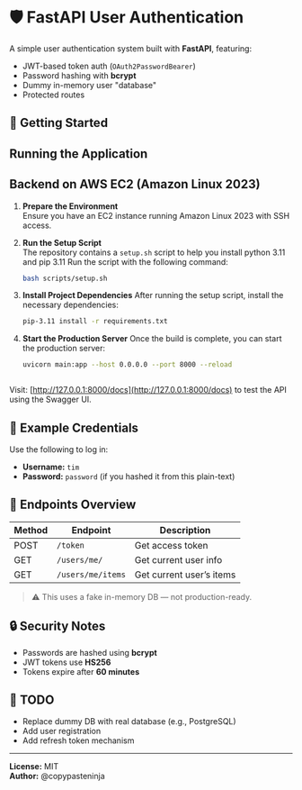 # 🛡️ FastAPI User Authentication

A simple user authentication system built with **FastAPI**, featuring:

- JWT-based token auth (`OAuth2PasswordBearer`)
- Password hashing with **bcrypt**
- Dummy in-memory user "database"
- Protected routes

## 🚀 Getting Started

## Running the Application

## Backend on AWS EC2 (Amazon Linux 2023)

1. **Prepare the Environment**  
   Ensure you have an EC2 instance running Amazon Linux 2023 with SSH access.

2. **Run the Setup Script**  
   The repository contains a `setup.sh` script to help you install python 3.11 and pip 3.11 Run the script with the following command:

   ```bash
   bash scripts/setup.sh

3. **Install Project Dependencies**
   After running the setup script, install the necessary dependencies:

   ```bash
   pip-3.11 install -r requirements.txt

4. **Start the Production Server**
   Once the build is complete, you can start the production server:
   
   ```bash
   uvicorn main:app --host 0.0.0.0 --port 8000 --reload 



Visit: [http://127.0.0.1:8000/docs](http://127.0.0.1:8000/docs) to test the API using the Swagger UI.

## 🧪 Example Credentials

Use the following to log in:

- **Username:** `tim`
- **Password:** `password` (if you hashed it from this plain-text)

## 📂 Endpoints Overview

| Method | Endpoint          | Description              |
| ------ | ----------------- | ------------------------ |
| POST   | `/token`          | Get access token         |
| GET    | `/users/me/`      | Get current user info    |
| GET    | `/users/me/items` | Get current user’s items |

> ⚠️ This uses a fake in-memory DB — not production-ready.

## 🔒 Security Notes

- Passwords are hashed using **bcrypt**
- JWT tokens use **HS256**
- Tokens expire after **60 minutes**

## 🧠 TODO

- Replace dummy DB with real database (e.g., PostgreSQL)
- Add user registration
- Add refresh token mechanism

---

**License:** MIT  
**Author:** @copypasteninja